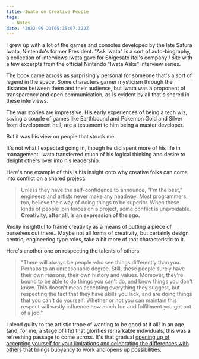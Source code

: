 ```yaml
---
title: Iwata on Creative People
tags:
  - Notes
date: '2022-09-23T05:35:07.322Z'
---
```


I grew up with a lot of the games and consoles developed by the late Satura Iwata, Nintendo's former President. "Ask Iwata" is a sort of auto-biography, a collection of interviews Iwata gave for Shigesato Itoi's company / site with a few excerpts from the official Nintendo "Iwata Asks" interview series.

The book came across as surprisingly personal for someone that's a sort of legend in the space. Some characters garner mysticism through the distance between them and their audience, but Iwata was a proponent of transparency and open communication, as is evident by all that's shared in these interviews. 

The war stories are impressive. His early experiences of being a tech wiz, saving a couple of games like Earthbound and Pokemon Gold and Silver from development hell, are a testament to him being a master developer. 

But it was his view on people that struck me.

It's not what I expected going in, though he did spent more of his life in management. Iwata transferred much of his logical thinking and desire to delight others over into his leadership. 

Here's one example of this is his insight onto why creative folks can come into conflict on a shared project:

> Unless they have the self-confidence to announce, "I'm the best," engineers and artists never make any headway. Most programmers, too, believe their way of doing things to be superior. When these kinds of people join forces on a project, some conflict is unavoidable. **Creativity, after all, is an expression of the ego.**

*Really* insightful to frame creativity as a means of putting a piece of ourselves out there.. Maybe not all forms of creativity, but certainly design centric, engineering type roles, take a bit more of that characteristic to it.

Here's another one on respecting the talents of others:

> "There will always be people who see things differently than you. Perhaps to an unreasonable degree. Still, these people surely have their own reasons, their own history and values. Moreover, they're bound to be able to do things you can't do, and know things you don't know. This doesn't mean accepting everything they suggest, but respecting the fact that they have skills you lack, and are doing things that you can't do yourself. Whether or not you can maintain this respect will vastly influence how much fun and fulfillment you get out of a job."

I plead guilty to the artistic trope of wanting to be good at it all! In an age (and, for me, a stage of life) that glorifies remarkable individuals, this was a refreshing passage to come across. It's that gradual [opening up of accepting yourself for your limitations and celebrating the differences with others](chrisdpadilla.com/30) that brings buoyancy to work and opens up possibilities.